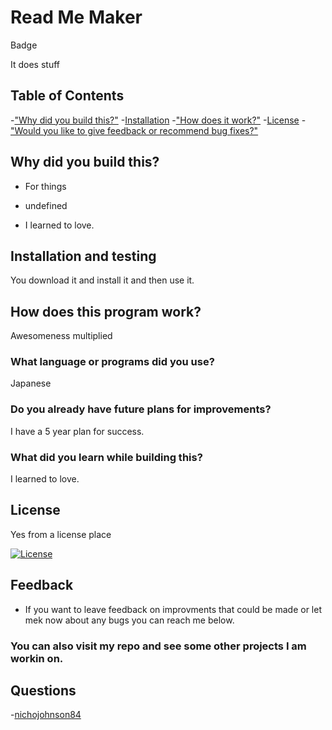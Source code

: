 # Read Me Maker

Badge

It does stuff

## Table of Contents

-["Why did you build this?"](#reason) -[Installation](#installation) -["How does it work?"](#usage) -[License](#license) -["Would you like to give feedback or recommend bug fixes?"](#feedback)

## Why did you build this?

- For things

- undefined

- I learned to love.

## Installation and testing

You download it and install it and then use it.

## How does this program work?

Awesomeness multiplied

### What language or programs did you use?

Japanese

### Do you already have future plans for improvements?

I have a 5 year plan for success.

### What did you learn while building this?

I learned to love.

## License

Yes from a license place

[![License](https://img.shields.io/badge/License-MIT-blue.svg)](https://opensource.org/licenses/MIT)

## Feedback

- If you want to leave feedback on improvments that could be made or let mek now about any bugs you can reach me below.

### You can also visit my repo and see some other projects I am workin on.

## Questions

-[nichojohnson84](https://github.com/nichojohnson84)
